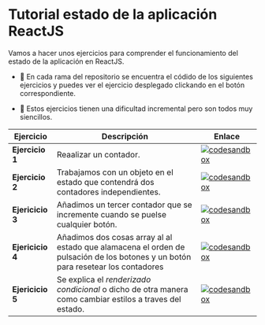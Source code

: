 
# Tutorial estado de la aplicación ReactJS

Vamos a hacer unos ejercicios para comprender el funcionamiento del estado de la aplicación en ReactJS. 

- 🌱 En cada rama del repositorio se encuentra el códido de los siguientes ejercicios y puedes ver el ejercicio desplegado clickando en el botón correspondiente.

- 📶 Estos ejercicios tienen una dificultad incremental pero son todos muy siencillos.

| Ejercicio | Descripción | Enlace |
| -- | -- | -- |
| **Ejercicio 1** | Reaalizar un contador. | [![codesandbox](https://codesandbox.io/static/img/play-codesandbox.svg)](https://codesandbox.io/p/github/HugoLebredo/react_tutorial/ejercicio1)|
| **Ejercicio 2** | Trabajamos con un objeto en el estado que contendrá dos contadores independientes. | [![codesandbox](https://codesandbox.io/static/img/play-codesandbox.svg)](https://codesandbox.io/p/github/HugoLebredo/react_tutorial/ejercicio2) |
| **Ejericicio 3** | Añadimos un tercer contador que se incremente cuando  se puelse cualquier botón. | [![codesandbox](https://codesandbox.io/static/img/play-codesandbox.svg)](https://codesandbox.io/p/github/HugoLebredo/react_tutorial/ejercicio3) |
| **Ejericicio 4** | Añadimos dos cosas array al al estado que alamacena el orden de pulsación de los botones y un botón para resetear los contadores | [![codesandbox](https://codesandbox.io/static/img/play-codesandbox.svg)](https://codesandbox.io/p/github/HugoLebredo/react_tutorial/ejercicio4) |
| **Ejericicio 5** | Se explica el *renderizado condicional* o dicho de otra manera como cambiar estilos a traves del estado. | [![codesandbox](https://codesandbox.io/static/img/play-codesandbox.svg)](https://codesandbox.io/p/github/HugoLebredo/react_tutorial/ejercicio5) |
